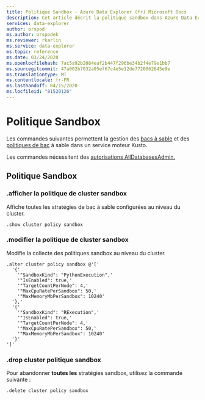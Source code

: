 ```yaml
---
title: Politique Sandbox - Azure Data Explorer (fr) Microsoft Docs
description: Cet article décrit la politique sandbox dans Azure Data Explorer.
services: data-explorer
author: orspod
ms.author: orspodek
ms.reviewer: rkarlin
ms.service: data-explorer
ms.topic: reference
ms.date: 03/24/2020
ms.openlocfilehash: 7ac5a92b2084eaf2b447f296be34b2f4e79e1bb7
ms.sourcegitcommit: 47a002b7032a05ef67c4e5e12de7720062645e9e
ms.translationtype: MT
ms.contentlocale: fr-FR
ms.lasthandoff: 04/15/2020
ms.locfileid: "81520126"
---
```

# <a name="sandbox-policy"></a>Politique Sandbox

Les commandes suivantes permettent la gestion des [bacs à sable](../concepts/sandboxes.md) et des [politiques de bac](sandboxpolicy.md) à sable dans un service moteur Kusto.

Les commandes nécessitent des [autorisations AllDatabasesAdmin.](access-control/role-based-authorization.md)

## <a name="sandbox-policy"></a>Politique Sandbox

### <a name="show-cluster-policy-sandbox"></a>.afficher la politique de cluster sandbox

Affiche toutes les stratégies de bac à sable configurées au niveau du cluster.

```kusto
.show cluster policy sandbox
```

### <a name="alter-cluster-policy-sandbox"></a>.modifier la politique de cluster sandbox

Modifie la collecte des politiques sandbox au niveau du cluster.

```kusto
.alter cluster policy sandbox @'['
  '{'
    '"SandboxKind": "PythonExecution",'
    '"IsEnabled": true,'
    '"TargetCountPerNode": 4,'
    '"MaxCpuRatePerSandbox": 50,'
    '"MaxMemoryMbPerSandbox": 10240'
  '},'
  '{'
    '"SandboxKind": "RExecution",'
    '"IsEnabled": true,'
    '"TargetCountPerNode": 4,'
    '"MaxCpuRatePerSandbox": 50,'
    '"MaxMemoryMbPerSandbox": 10240'
  '}'
']'
```

### <a name="drop-cluster-policy-sandbox"></a>.drop cluster politique sandbox

Pour abandonner **toutes les** stratégies sandbox, utilisez la commande suivante :

```kusto
.delete cluster policy sandbox
```

